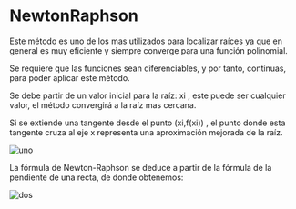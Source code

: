 # NewtonRaphson

Este método es uno de los mas utilizados para localizar raíces ya que en general es muy eficiente y siempre converge para una función polinomial.

Se requiere que las funciones sean diferenciables, y por tanto, continuas, para poder aplicar este método.

Se debe partir de  un valor inicial para la raíz: xi , este puede ser cualquier valor, el método convergirá a la raíz mas cercana.

Si se extiende una tangente desde el punto (xi,f(xi)) , el punto donde esta tangente cruza al eje x representa una aproximación mejorada de la raíz.

![uno](http://test.cua.uam.mx/MN/Methods/Raices/NewtonRaphson/Images/image10.gif)

La fórmula de Newton-Raphson se deduce a partir de la fórmula de la pendiente de una recta, de donde obtenemos:

![dos](http://www3.fi.mdp.edu.ar/analisis/temas/no_lineales_1/images/fo_newton4.gif)
